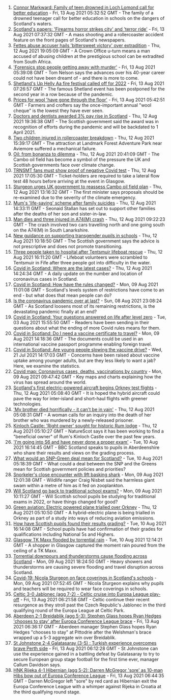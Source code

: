 1. [Connor Markward: Family of teen drowned in Loch Lomond call for better education](https://www.bbc.co.uk/news/uk-scotland-58188082) - Fri, 13 Aug 2021 05:32:52 GMT - The family of a drowned teenager call for better education in schools on the dangers of Scotland's waters.
2. [Scotland's papers: 'Firearms horror strikes city' and 'terror ride'](https://www.bbc.co.uk/news/uk-scotland-58195907) - Fri, 13 Aug 2021 07:37:32 GMT - A mass shooting and a rollercoaster accident feature on the front pages of Scotland's newspapers.
3. [Fettes abuse accuser hails 'bittersweet victory' over extradition](https://www.bbc.co.uk/news/uk-scotland-edinburgh-east-fife-58190418) - Thu, 12 Aug 2021 19:05:09 GMT - A Crown Office u-turn means a man accused of abusing children at the prestigious school can be extradited from South Africa.
4. ['Forensics stop people getting away with murder'](https://www.bbc.co.uk/news/uk-scotland-58188079) - Fri, 13 Aug 2021 05:39:08 GMT - Tom Nelson says the advances over his 40-year career could not have been dreamt of - and there is more to come.
5. [Shetland's Up Helly Aa fire festival called off for 2022](https://www.bbc.co.uk/news/uk-scotland-north-east-orkney-shetland-58198360) - Fri, 13 Aug 2021 07:26:57 GMT - The famous Shetland event has been postponed for the second year in a row because of the pandemic.
6. [Prices for wool 'have gone through the floor'](https://www.bbc.co.uk/news/uk-scotland-highlands-islands-58162610) - Fri, 13 Aug 2021 05:42:51 GMT - Farmers and crofters say the once-important annual "wool cheque" is the lowest they have ever seen.
7. [Doctors and dentists awarded 3% pay rise in Scotland](https://www.bbc.co.uk/news/uk-scotland-58194902) - Thu, 12 Aug 2021 19:36:38 GMT - The Scottish government said the award was in recognition of efforts during the pandemic and will be backdated to 1 April 2021.
8. [Two children injured in rollercoaster breakdown](https://www.bbc.co.uk/news/uk-scotland-highlands-islands-58190701) - Thu, 12 Aug 2021 15:39:17 GMT - The attraction at Landmark Forest Adventure Park near Aviemore suffered a mechanical failure.
9. [Oil: from bonanza to dilemma](https://www.bbc.co.uk/news/uk-scotland-scotland-business-58195442) - Thu, 12 Aug 2021 20:41:09 GMT - The Cambo oil field has become a symbol of the pressure the UK and Scottish governments face over climate change.
10. [TRNSMT fans must show proof of negative Covid test](https://www.bbc.co.uk/news/uk-scotland-glasgow-west-58187779) - Thu, 12 Aug 2021 17:05:30 GMT - Ticket-holders are required to take a lateral flow test 48 hours before arriving at the event in Glasgow.
11. [Sturgeon urges UK government to reassess Cambo oil field plan](https://www.bbc.co.uk/news/uk-scotland-58186181) - Thu, 12 Aug 2021 13:16:32 GMT - The first minister says proposals should be re-examined due to the severity of the climate emergency.
12. [Mum's 'life-saving' scheme after family suicides](https://www.bbc.co.uk/news/uk-scotland-58185754) - Thu, 12 Aug 2021 14:33:11 GMT - Seonaid Stallan has set out to support other families after the deaths of her son and sister-in-law.
13. [Man dies and three injured in A74(M) crash](https://www.bbc.co.uk/news/uk-scotland-glasgow-west-58186266) - Thu, 12 Aug 2021 09:22:23 GMT - The crash involved two cars travelling north and one going south on the A74(M) in South Lanarkshire.
14. [New guidance on supporting transgender pupils in schools](https://www.bbc.co.uk/news/uk-scotland-58186268) - Thu, 12 Aug 2021 10:18:50 GMT - The Scottish government says the advice is not prescriptive and does not promote transitioning.
15. [Three people taken to hospital after Tentsmuir lifeboat rescue](https://www.bbc.co.uk/news/uk-scotland-tayside-central-58188220) - Thu, 12 Aug 2021 16:11:20 GMT - Lifeboat volunteers were scrambled to Tentsmuir in Fife after three people got into difficulty in the water.
16. [Covid in Scotland: Where are the latest cases?](https://www.bbc.co.uk/news/uk-scotland-53511877) - Thu, 12 Aug 2021 14:24:34 GMT - A daily update on the number and location of coronavirus cases in Scotland.
17. [Covid in Scotland: How have the rules changed?](https://www.bbc.co.uk/news/uk-scotland-53166816) - Mon, 09 Aug 2021 11:01:08 GMT - Scotland's levels system of restrictions have come to an end - but what does that mean people can do?
18. [Is the coronavirus pandemic over at last?](https://www.bbc.co.uk/news/uk-scotland-58112939) - Sun, 08 Aug 2021 23:08:24 GMT - As Scotland loosens most of its remaining restrictions, is the devastating pandemic finally at an end?
19. [Covid in Scotland: Your questions answered on life after level zero](https://www.bbc.co.uk/news/uk-scotland-58071989) - Tue, 03 Aug 2021 15:55:50 GMT - Readers have been sending in their questions about what the ending of more Covid rules means for them.
20. [Covid in Scotland: Do I need a vaccine certificate to travel?](https://www.bbc.co.uk/news/uk-scotland-57519070) - Mon, 09 Aug 2021 14:18:36 GMT - The documents could be used in an international vaccine passport programme enabling foreign travel.
21. [Covid in Scotland: Are young people slowing the vaccine drive?](https://www.bbc.co.uk/news/uk-scotland-57915106) - Wed, 21 Jul 2021 14:17:03 GMT - Concerns have been raised about vaccine uptake among younger adults, but are they less likely to want a jab? Here, we examine the statistics.
22. [Covid map: Coronavirus cases, deaths, vaccinations by country](https://www.bbc.co.uk/news/world-51235105) - Mon, 09 Aug 2021 09:47:42 GMT - Key maps and charts explaining how the virus has spread around the world.
23. [Scotland's first electric-powered aircraft begins Orkney test flights](https://www.bbc.co.uk/news/uk-scotland-north-east-orkney-shetland-58177865) - Thu, 12 Aug 2021 05:08:40 GMT - It is hoped the hybrid aircraft could pave the way for inter-island and short-haul flights with greener technologies.
24. ['My brother died horrifically - it can't be in vain'](https://www.bbc.co.uk/news/uk-scotland-north-east-orkney-shetland-58177868) - Thu, 12 Aug 2021 05:08:31 GMT - A woman calls for an inquiry into the death of her brother who was murdered by a newly-released prisoner.
25. [Kinloch Castle: 'Right owner' sought for historic Rum lodge](https://www.bbc.co.uk/news/uk-scotland-highlands-islands-58170779) - Thu, 12 Aug 2021 05:10:27 GMT - NatureScot says it has been working to find a "beneficial owner" of Rum's Kinloch Castle over the past few years.
26. ['I'm going into S6 and have never done a proper exam'](https://www.bbc.co.uk/news/uk-scotland-58158616) - Tue, 10 Aug 2021 16:14:45 GMT - BBC Scotland speaks to pupils in Aberdeenshire who share their results and views on the grading process.
27. [What would an SNP-Green deal mean for Scotland?](https://www.bbc.co.uk/news/uk-scotland-scotland-politics-58143753) - Tue, 10 Aug 2021 05:18:39 GMT - What could a deal between the SNP and the Greens mean for Scottish government policies and priorities?
28. [Snorkeler's close encounter with 9ft basking shark](https://www.bbc.co.uk/news/uk-scotland-highlands-islands-58145408) - Mon, 09 Aug 2021 12:01:38 GMT - Wildlife ranger Craig Nisbet said the harmless giant swam within a metre of him as it fed on zooplankton.
29. [Will Scotland go back to traditional school exams?](https://www.bbc.co.uk/news/uk-scotland-58139111) - Mon, 09 Aug 2021 10:11:27 GMT - Will Scottish school pupils be studying for traditional exams in 2022, or have things changed for good?
30. [Green aviation: Electric powered plane trialled over Orkney](https://www.bbc.co.uk/news/uk-scotland-58180367) - Thu, 12 Aug 2021 05:10:50 GMT - A hybrid-electric plane is being trialled in Orkney as part of a study into ways of reducing aviation emissions.
31. [How have Scottish pupils found their results grading?](https://www.bbc.co.uk/news/uk-scotland-58164913) - Tue, 10 Aug 2021 16:14:08 GMT - School pupils have had confirmation of their grades for qualifications including National 5s and Highers.
32. [Glasgow TK Maxx flooded by torrential rain](https://www.bbc.co.uk/news/uk-scotland-58157258) - Tue, 10 Aug 2021 12:14:21 GMT - A shopper in Glasgow captured the moment rain poured from the ceiling of a TK Maxx.
33. [Torrential downpours and thunderstorms cause flooding across Scotland](https://www.bbc.co.uk/news/uk-scotland-58153224) - Mon, 09 Aug 2021 18:24:50 GMT - Heavy showers and thunderstorms are causing severe flooding and travel disruption across Scotland.
34. [Covid-19: Nicola Sturgeon on face coverings in Scotland's schools](https://www.bbc.co.uk/news/uk-scotland-58143865) - Mon, 09 Aug 2021 07:52:45 GMT - Nicola Sturgeon explains why pupils and teachers will be required to wear face coverings in schools.
35. [Celtic 3-0 Jablonec (agg 7-2) - Celtic cruise into Europa League play-off](https://www.bbc.co.uk/sport/football/58138071) - Fri, 13 Aug 2021 06:21:58 GMT - Celtic continue their recent resurgence as they stroll past the Czech Republic's Jablonec in the third qualifying round of the Europa League at Celtic Park.
36. [Aberdeen 2-1 Breidablik (agg 5-3): Stephen Glass hopes Ryan Hedges 'chooses to stay' after Europa Conference League brace](https://www.bbc.co.uk/sport/football/58138078) - Fri, 13 Aug 2021 06:36:17 GMT - Aberdeen manager Stephen Glass hopes Ryan Hedges "chooses to stay" at Pittodrie after the Welshman's brace wrapped up a 5-3 aggregate win over Breidablik.
37. [St Johnstone 2-4 Galatasaray (3-5) : Turkish experience overcomes brave Perth side](https://www.bbc.co.uk/sport/football/58138064) - Fri, 13 Aug 2021 06:12:28 GMT - St Johnstone can use the experience gained in a battling defeat by Galatasaray to try to secure European group stage football for the first time ever, manager Callum Davidson says.
38. [HNK Rijeka 4-1 Hibernian (agg 5-2): Darren McGregor 'sore' as 10-man Hibs bow out of Europa Conference League](https://www.bbc.co.uk/sport/football/58138085) - Fri, 13 Aug 2021 06:44:35 GMT - Darren McGregor left "sore" by red card as Hibernian exit the Europa Conference League with a whimper against Rijeka in Croatia at the third qualifying round stage.
